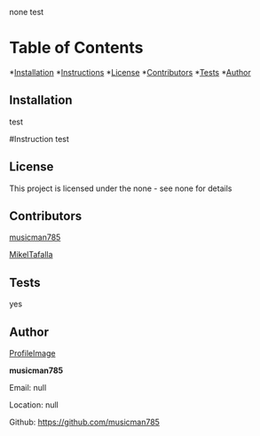 
none
test

# Table of Contents

*[Installation](#installation)
*[Instructions](#instructions)
*[License](#license)
*[Contributors](#contributors)
*[Tests](#tests)
*[Author](#author)

## Installation
test
 
#Instruction
test

## License
This project is licensed under the none - see none for details

## Contributors

[musicman785](http://github.com/musicman785)

[MikelTafalla](http://github.com/MikelTafalla)


## Tests
yes
## Author

[ProfileImage](https://avatars2.githubusercontent.com/u/62310334?v=4)

**musicman785**

Email: null

Location: null

Github: https://github.com/musicman785

